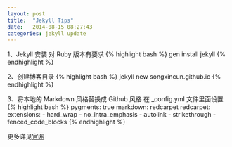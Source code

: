 ```yaml
---
layout: post
title:  "Jekyll Tips"
date:   2014-08-15 08:27:43
categories: jekyll update
---
```


1、Jekyll 安装
对 Ruby 版本有要求
{% highlight bash %}
gen install jekyll
{% endhighlight %}

2、创建博客目录
{% highlight bash %}
jekyll new songxincun.github.io
{% endhighlight %}

3、将本地的 Markdown 风格替换成 Github 风格
在 _config.yml 文件里面设置
{% highlight bash %}
pygments: true
markdown: redcarpet
redcarpet:
  extensions:
    - hard_wrap
    - no_intra_emphasis
    - autolink
    - strikethrough
    - fenced_code_blocks
{% endhighlight %}

更多详见[官网](http://jekyllcn.com/docs/usage/)

[jekyll-gh]: https://github.com/jekyll/jekyll
[jekyll]:    http://jekyllrb.com
